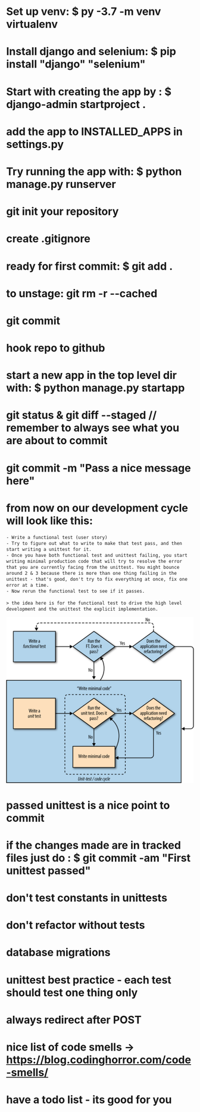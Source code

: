 # Set up venv: $ py -3.7 -m venv virtualenv
# Install django and selenium: $ pip install "django" "selenium"
# Start with creating the app by : $ django-admin startproject <projectname> .
# add the app to INSTALLED_APPS in settings.py
# Try running the app with: $ python manage.py runserver
# git init your repository
# create .gitignore
# ready for first commit: $ git add .
# to unstage: git rm -r --cached <filename>
# git commit
# hook repo to github
# start a new app in the top level dir with: $ python manage.py startapp <appname>
# git status & git diff --staged // remember to always see what you are about to commit
# git commit -m "Pass a nice message here"
# from now on our development cycle will look like this:
    - Write a functional test (user story)
    - Try to figure out what to write to make that test pass, and then start writing a unittest for it.
    - Once you have both functional test and unittest failing, you start writing minimal production code that will try to resolve the error that you are currently facing from the unittest. You might bounce around 2 & 3 because there is more than one thing failing in the unittest - that's good, don't try to fix everything at once, fix one error at a time.
    - Now rerun the functional test to see if it passes.

    > the idea here is for the functional test to drive the high level development and the unittest the explicit implementation.

![image info](./images/tdd.png)

# passed unittest is a nice point to commit
# if the changes made are in tracked files just do : $ git commit -am "First unittest passed"
# don't test constants in unittests
# don't refactor without tests
# database migrations
# unittest best practice - each test should test one thing only
# always redirect after POST
# nice list of code smells -> https://blog.codinghorror.com/code-smells/
# have a todo list - its good for you

